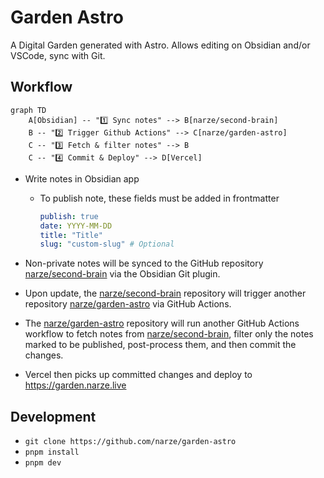 # Garden Astro

A Digital Garden generated with Astro. Allows editing on Obsidian and/or VSCode, sync with Git.

## Workflow

```mermaid
graph TD
    A[Obsidian] -- "1️⃣ Sync notes" --> B[narze/second-brain]
    B -- "2️⃣ Trigger Github Actions" --> C[narze/garden-astro]
    C -- "3️⃣ Fetch & filter notes" --> B
    C -- "4️⃣ Commit & Deploy" --> D[Vercel]
```

- Write notes in Obsidian app
  - To publish note, these fields must be added in frontmatter

    ```yaml
    publish: true
    date: YYYY-MM-DD
    title: "Title"
    slug: "custom-slug" # Optional
    ```

- Non-private notes will be synced to the GitHub repository [narze/second-brain](https://github.com/narze/second-brain) via the Obsidian Git plugin.
- Upon update, the [narze/second-brain](https://github.com/narze/second-brain) repository will trigger another repository [narze/garden-astro](https://github.com/narze/garden-astro) via GitHub Actions.
- The [narze/garden-astro](https://github.com/narze/garden-astro) repository will run another GitHub Actions workflow to fetch notes from [narze/second-brain](https://github.com/narze/second-brain), filter only the notes marked to be published, post-process them, and then commit the changes.
- Vercel then picks up committed changes and deploy to <https://garden.narze.live>

## Development

- `git clone https://github.com/narze/garden-astro`
- `pnpm install`
- `pnpm dev`
